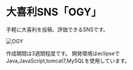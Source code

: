 大喜利SNS「OGY」
===

手軽に大喜利を投稿、評価できるSNSです。

![OGY](https://user-images.githubusercontent.com/70951570/97157991-324b0580-17bc-11eb-92b7-d5472e22f2d9.png)

作成期間は3週間程度です。
開発環境はeclipseでJava,JavaScript,tomcat7,MySQLを使用しています。
